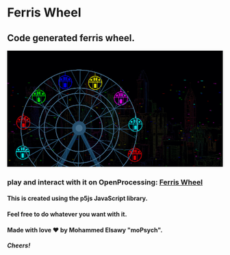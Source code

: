 # Ferris Wheel
## Code generated ferris wheel.

<img src="./assets/sample.png">

### play and interact with it on OpenProcessing: <a href="https://www.openprocessing.org/sketch/1034456">Ferris Wheel</a>

#### This is created using the **p5js** JavaScript library.   
#### Feel free to do whatever you want with it.
#### Made with love ❤ by Mohammed Elsawy "moPsych".
#### *Cheers!*
